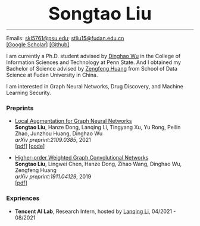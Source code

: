 <p align="center"><font size="7"><B>Songtao Liu</B></font></p>
<hr style="height:1px;border-width:0;color:gray;background-color:gray">


Emails: skl5761@psu.edu; stliu15@fudan.edu.cn  
[[Google Scholar]](https://scholar.google.com/citations?hl=zh-CN&user=OPZ_9L4AAAAJ) [[Github]](https://github.com/Soughing0823)

I am currently a Ph.D. student advised by [Dinghao Wu](https://faculty.ist.psu.edu/wu/) in the College of Information Sciences and Technology at Penn State. And I obtained my Bachelor of Science advised by [Zengfeng Huang](https://cse.hkust.edu.hk/~huangzf/) from School of Data Science at Fudan University in China.

I am interested in Graph Neural Networks, Drug Discovery, and Machine Learning Security. 



### Preprints

* [Local Augmentation for Graph Neural Networks](https://arxiv.org/abs/2109.03856)  
  **Songtao Liu**, Hanze Dong, Lanqing Li, Tingyang Xu, Yu Rong, Peilin Zhao, Junzhou Huang, Dinghao Wu  
  *arXiv preprint:2109.0385*, 2021  
  [[pdf]](https://arxiv.org/pdf/2109.03856.pdf) [[code]](https://github.com/Soughing0823/LAGNN)

* [Higher-order Weighted Graph Convolutional Networks](https://arxiv.org/abs/1911.04129)  
  **Songtao Liu**, Lingwei Chen, Hanze Dong, Zihao Wang, Dinghao Wu, Zengfeng Huang  
  *arXiv preprint:1911.04129*, 2019  
  [[pdf]](https://arxiv.org/pdf/1911.04129.pdf)



### Expriences

* **Tencent AI Lab**, Research Intern, hosted by [Lanqing Li](https://scholar.google.com/citations?user=n8IjgKkAAAAJ&hl=en), 04/2021 - 08/2021

